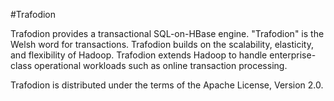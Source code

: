 #Trafodion

Trafodion provides a transactional SQL-on-HBase engine. "Trafodion" is the Welsh word for transactions. Trafodion builds on the scalability, elasticity, and flexibility of Hadoop. Trafodion extends Hadoop to handle enterprise-class operational workloads such as online transaction processing.

Trafodion is distributed under the terms of the Apache License, Version 2.0.
